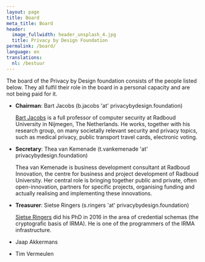 ```yaml
---
layout: page
title: Board
meta_title: Board
header:
  image_fullwidth: header_unsplash_4.jpg
  title: Privacy by Design Foundation
permalink: /board/
language: en
translations:
  nl: /bestuur
---
```


The board of the Privacy by Design foundation consists of the people
listed below. They all fulfil their role in the board in a personal
capacity and are not being paid for it.

 * **Chairman**: Bart Jacobs (b.jacobs 'at' privacybydesign.foundation)

   [Bart Jacobs](http://www.cs.ru.nl/~bart) is a full professor of
   computer security at Radboud University in Nijmegen, The
   Netherlands. He works, together with his research group, on many
   societally relevant security and privacy topics, such as medical
   privacy, public transport travel cards, electronic voting.

 * **Secretary**: Thea van Kemenade (t.vankemenade 'at' privacybydesign.foundation)

   Thea van Kemenade is business development consultant at Radboud
   Innovation, the centre for business and project development of
   Radboud University. Her central role is bringing together public
   and private, often open-innovation, partners for specific projects,
   organising funding and actually realising and implementing these
   innovations.

 * **Treasurer**: Sietse Ringers (s.ringers 'at' privacybydesign.foundation)

   [Sietse Ringers](https://sietseringers.net/) did his PhD in 2016 in
   the area of credential schemas (the cryptografic basis of IRMA). He
   is one of the programmers of the IRMA infrastructure.

 * Jaap Akkermans

 * Tim Vermeulen
